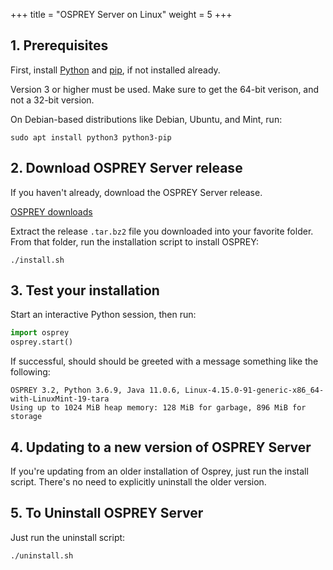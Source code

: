 +++
title = "OSPREY Server on Linux"
weight = 5
+++


## 1. Prerequisites

First, install [Python][python] and [pip][python-pip], if not installed already.

[python]: https://www.python.org/
[python-pip]: https://pip.pypa.io/en/stable/

Version 3 or higher must be used. Make sure to get the 64-bit verison,
and not a 32-bit version.

On Debian-based distributions like Debian, Ubuntu, and Mint, run:
```shell
sudo apt install python3 python3-pip
```


## 2. Download OSPREY Server release

If you haven't already, download the OSPREY Server release.

[OSPREY downloads](/install/versions)

Extract the release `.tar.bz2` file you downloaded into your favorite folder.
From that folder, run the installation script to install OSPREY:
```shell
./install.sh
```


## 3. Test your installation

Start an interactive Python session, then run:
```python
import osprey
osprey.start()
```

If successful, should should be greeted with a message something like the following:
```
OSPREY 3.2, Python 3.6.9, Java 11.0.6, Linux-4.15.0-91-generic-x86_64-with-LinuxMint-19-tara
Using up to 1024 MiB heap memory: 128 MiB for garbage, 896 MiB for storage
```


## 4. Updating to a new version of OSPREY Server

If you're updating from an older installation of Osprey,
just run the install script. There's no need
to explicitly uninstall the older version.


## 5. To Uninstall OSPREY Server

Just run the uninstall script:
```shell
./uninstall.sh
```
